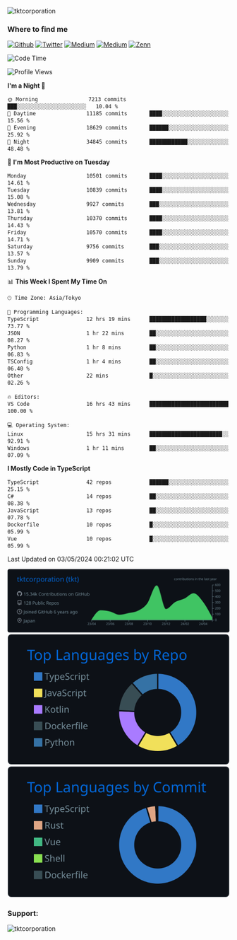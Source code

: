 <p align="left"> <img src="https://komarev.com/ghpvc/?username=tktcorporation&label=Profile%20views&color=0e75b6&style=flat" alt="tktcorporation" /> </p>

<h3>Where to find me</h3>
<p>
<a href="https://github.com/tktcorporation" target="_blank"><img alt="Github" src="https://img.shields.io/badge/GitHub-%2312100E.svg?&style=for-the-badge&logo=Github&logoColor=white" /></a>
<a href="https://twitter.com/tktcorporation" target="_blank"><img alt="Twitter" src="https://img.shields.io/badge/twitter-%231DA1F2.svg?&style=for-the-badge&logo=twitter&logoColor=white" /></a>
<a href="https://www.linkedin.com/in/tktcorporation" target="_blank"><img alt="Medium" src="https://img.shields.io/badge/linkdin-0a66c2.svg?&style=for-the-badge&logo=linkedin&logoColor=white" /></a>
<a href="https://qiita.com/tktcorporation" target="_blank"><img alt="Medium" src="https://img.shields.io/badge/qiita-55C500.svg?&style=for-the-badge&logo=qiita&logoColor=white" /></a>
<a href="https://zenn.dev/tktcorporation" target="_blank"><img alt="Zenn" src="https://img.shields.io/badge/Zenn-3EA8FF.svg?&style=for-the-badge&logo=Zenn&logoColor=white" /></a>
</p>
  
<!--START_SECTION:waka-->
![Code Time](http://img.shields.io/badge/Code%20Time-1%2C520%20hrs%2016%20mins-blue)

![Profile Views](http://img.shields.io/badge/Profile%20Views-0-blue)

**I'm a Night 🦉** 

```text
🌞 Morning                7213 commits        ███░░░░░░░░░░░░░░░░░░░░░░   10.04 % 
🌆 Daytime                11185 commits       ████░░░░░░░░░░░░░░░░░░░░░   15.56 % 
🌃 Evening                18629 commits       ██████░░░░░░░░░░░░░░░░░░░   25.92 % 
🌙 Night                  34845 commits       ████████████░░░░░░░░░░░░░   48.48 % 
```
📅 **I'm Most Productive on Tuesday** 

```text
Monday                   10501 commits       ████░░░░░░░░░░░░░░░░░░░░░   14.61 % 
Tuesday                  10839 commits       ████░░░░░░░░░░░░░░░░░░░░░   15.08 % 
Wednesday                9927 commits        ███░░░░░░░░░░░░░░░░░░░░░░   13.81 % 
Thursday                 10370 commits       ████░░░░░░░░░░░░░░░░░░░░░   14.43 % 
Friday                   10570 commits       ████░░░░░░░░░░░░░░░░░░░░░   14.71 % 
Saturday                 9756 commits        ███░░░░░░░░░░░░░░░░░░░░░░   13.57 % 
Sunday                   9909 commits        ███░░░░░░░░░░░░░░░░░░░░░░   13.79 % 
```


📊 **This Week I Spent My Time On** 

```text
🕑︎ Time Zone: Asia/Tokyo

💬 Programming Languages: 
TypeScript               12 hrs 19 mins      ██████████████████░░░░░░░   73.77 % 
JSON                     1 hr 22 mins        ██░░░░░░░░░░░░░░░░░░░░░░░   08.27 % 
Python                   1 hr 8 mins         ██░░░░░░░░░░░░░░░░░░░░░░░   06.83 % 
TSConfig                 1 hr 4 mins         ██░░░░░░░░░░░░░░░░░░░░░░░   06.40 % 
Other                    22 mins             █░░░░░░░░░░░░░░░░░░░░░░░░   02.26 % 

🔥 Editors: 
VS Code                  16 hrs 43 mins      █████████████████████████   100.00 % 

💻 Operating System: 
Linux                    15 hrs 31 mins      ███████████████████████░░   92.91 % 
Windows                  1 hr 11 mins        ██░░░░░░░░░░░░░░░░░░░░░░░   07.09 % 
```

**I Mostly Code in TypeScript** 

```text
TypeScript               42 repos            ██████░░░░░░░░░░░░░░░░░░░   25.15 % 
C#                       14 repos            ██░░░░░░░░░░░░░░░░░░░░░░░   08.38 % 
JavaScript               13 repos            ██░░░░░░░░░░░░░░░░░░░░░░░   07.78 % 
Dockerfile               10 repos            █░░░░░░░░░░░░░░░░░░░░░░░░   05.99 % 
Vue                      10 repos            █░░░░░░░░░░░░░░░░░░░░░░░░   05.99 % 
```




 Last Updated on 03/05/2024 00:21:02 UTC
<!--END_SECTION:waka-->

[![](https://raw.githubusercontent.com/tktcorporation/tktcorporation/master/profile-summary-card-output/github_dark/0-profile-details.svg)](https://github.com/vn7n24fzkq/github-profile-summary-cards)
[![](https://raw.githubusercontent.com/tktcorporation/tktcorporation/master/profile-summary-card-output/github_dark/1-repos-per-language.svg)](https://github.com/vn7n24fzkq/github-profile-summary-cards) [![](https://raw.githubusercontent.com/tktcorporation/tktcorporation/master/profile-summary-card-output/github_dark/2-most-commit-language.svg)](https://github.com/vn7n24fzkq/github-profile-summary-cards)

<h3 align="left">Support:</h3>
<p><a href="https://www.buymeacoffee.com/tktcorporation"> <img align="left" src="https://cdn.buymeacoffee.com/buttons/v2/default-yellow.png" height="50" width="210" alt="tktcorporation" /></a></p><br><br>
